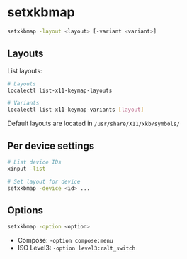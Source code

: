 # setxkbmap

```bash
setxkbmap -layout <layout> [-variant <variant>]
```

## Layouts

List layouts:

```bash
# Layouts
localectl list-x11-keymap-layouts

# Variants
localectl list-x11-keymap-variants [layout]
```

Default layouts are located in `/usr/share/X11/xkb/symbols/`


## Per device settings

```bash
# List device IDs
xinput -list

# Set layout for device
setxkbmap -device <id> ...
```

## Options

```bash
setxkbmap -option <option>
```

- Compose: `-option compose:menu`
- ISO Level3: `-option level3:ralt_switch`

